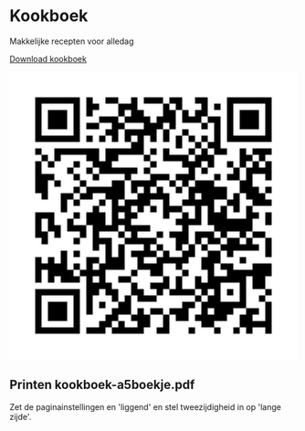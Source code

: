 # Kookboek
Makkelijke recepten voor alledag

[Download kookboek](https://github.com/slspeek/kookboek/releases/latest/download/kookboek.pdf)


![QR kookboek](qr_kookboek_pdf_latest_release.png)

## Printen kookboek-a5boekje.pdf

Zet de paginainstellingen en 'liggend' en stel tweezijdigheid in op 'lange zijde'.